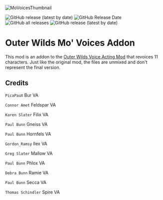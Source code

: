 ![MoVoicesThumbnail](https://user-images.githubusercontent.com/55517452/195745889-acee2d88-b06f-45f5-8cc6-fb3556941f55.png)

![GitHub release (latest by date)](https://img.shields.io/github/v/release/Krevace/ow-mo-voices-mod?style=for-the-badge&color=02a68c)
![GitHub Release Date](https://img.shields.io/github/release-date/Krevace/ow-mo-voices-mod?label=last%20release&style=for-the-badge&color=02a68c)
![GitHub all releases](https://img.shields.io/github/downloads/Krevace/ow-mo-voices-mod/total?style=for-the-badge&color=fd7d34)
![GitHub release (latest by date)](https://img.shields.io/github/downloads/Krevace/ow-mo-voices-mod/latest/total?style=for-the-badge&color=fd7d34)

# Outer Wilds Mo' Voices Addon

This mod is an addon to the [Outer Wilds Voice Acting Mod](https://github.com/Krevace/ow-voice-mod) that revoices 11 characters. Just like the original mod, the files are unmixed and don't represent the final version. 

## Credits

`PicaPauX` Bur VA

`Connor Amet` Feldspar VA

`Karen Slater` Filix VA

`Paul Bunn` Gneiss VA

`Paul Bunn` Hornfels VA

`Gordon_Ramsy` Ilex VA

`Greg Slater` Mallow VA

`Paul Bunn` Phlox VA

`Debra Bunn` Ramie VA

`Paul Bunn` Secca VA

`Thomas Schindler` Spire VA
